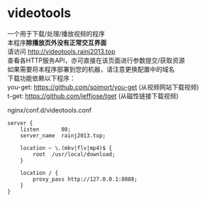 # videotools
一个用于下载/处理/播放视频的程序  
本程序**除播放页外没有正常交互界面**  
请访问 http://videotools.rainj2013.top  
查看各HTTP服务API，亦可直接在该页面进行参数提交/获取资源  
如果需要将本程序部署到您的机器，请注意更换配置中的域名  
下载功能依赖以下程序：  
you-get: https://github.com/soimort/you-get (从视频网站下载视频)  
t-get: https://github.com/jeffjose/tget (从磁性链接下载视频) 

nginx/conf.d/videotools.conf
```
server {
    listen       80;
    server_name  rainj2013.top;
    
    location ~ \.(mkv|flv|mp4)$ {
        root  /usr/local/download;
    }

    location / {
        proxy_pass http://127.0.0.1:8888;
    }
}
```
